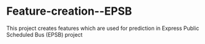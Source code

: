 # Feature-creation--EPSB
This project creates features which are used for prediction in Express Public Scheduled Bus (EPSB) project
